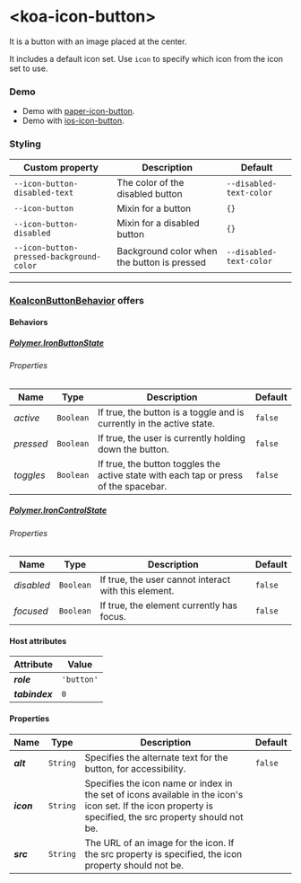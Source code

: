 # &lt;koa-icon-button&gt;

It is a button with an image placed at the center.

It includes a default icon set. Use `icon` to specify which icon from the icon set to use.

### Demo

* Demo with [paper-icon-button](https://elements.polymer-project.org/elements/paper-icon-button?view=demo).
* Demo with [ios-icon-button](https://kingofapp.github.io/ios-icon-button).

### Styling

Custom property | Description | Default
----------------|-------------|--------
`--icon-button-disabled-text` | The color of the disabled button | `--disabled-text-color`
`--icon-button` | Mixin for a button | `{}`
`--icon-button-disabled` | Mixin for a disabled button | `{}`
`--icon-button-pressed-background-color` | Background color when the button is pressed | `--disabled-text-color`

---

### [KoaIconButtonBehavior](https://github.com/KingofApp/koa-behaviors/blob/master/koa-icon-button-behavior.html) offers

#### Behaviors

##### [Polymer.IronButtonState](https://elements.polymer-project.org/elements/iron-behaviors?active=Polymer.IronButtonState)

###### Properties

Name | Type | Description | Default
-----|------|-------------|--------
*active* | `Boolean` | If true, the button is a toggle and is currently in the active state. | `false`
*pressed* | `Boolean` | If true, the user is currently holding down the button. | `false`
*toggles* | `Boolean` | If true, the button toggles the active state with each tap or press of the spacebar. | `false`

##### [Polymer.IronControlState](https://elements.polymer-project.org/elements/iron-behaviors?active=Polymer.IronControlState)

###### Properties

Name | Type | Description | Default
-----|------|-------------|--------
*disabled* | `Boolean` | If true, the user cannot interact with this element. | `false`
*focused* | `Boolean` | If true, the element currently has focus. | `false`

#### Host attributes

Attribute | Value
----------|------
***role*** | `'button'`
***tabindex*** | `0`

#### Properties

Name | Type | Description | Default
-----|------|-------------|--------
***alt*** | `String` | Specifies the alternate text for the button, for accessibility. | `false`
***icon*** | `String` | Specifies the icon name or index in the set of icons available in the icon's icon set. If the icon property is specified, the src property should not be. |
***src*** | `String` | The URL of an image for the icon. If the src property is specified, the icon property should not be. |
